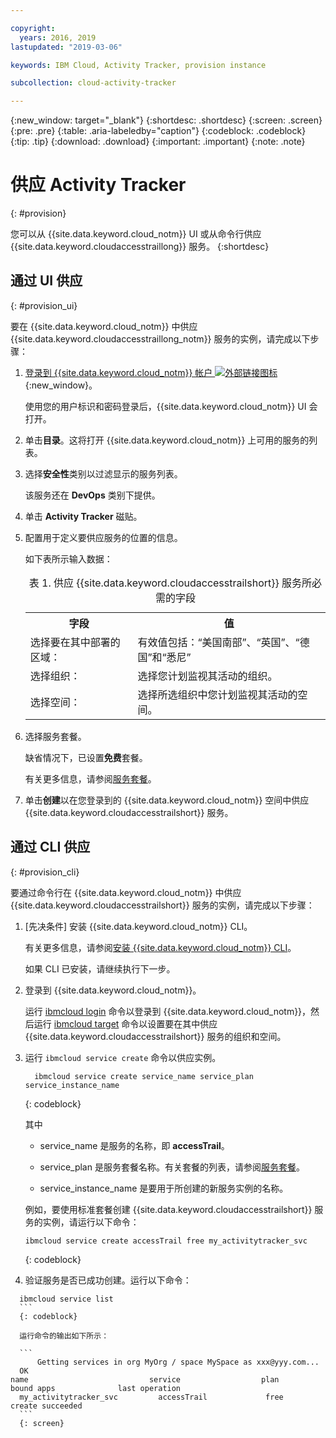 ```yaml
---

copyright:
  years: 2016, 2019
lastupdated: "2019-03-06"

keywords: IBM Cloud, Activity Tracker, provision instance

subcollection: cloud-activity-tracker

---
```


{:new_window: target="_blank"}
{:shortdesc: .shortdesc}
{:screen: .screen}
{:pre: .pre}
{:table: .aria-labeledby="caption"}
{:codeblock: .codeblock}
{:tip: .tip}
{:download: .download}
{:important: .important}
{:note: .note}



# 供应 Activity Tracker
{: #provision}

您可以从 {{site.data.keyword.cloud_notm}} UI 或从命令行供应 {{site.data.keyword.cloudaccesstraillong}} 服务。
{:shortdesc}


## 通过 UI 供应
{: #provision_ui}

要在 {{site.data.keyword.cloud_notm}} 中供应 {{site.data.keyword.cloudaccesstraillong_notm}} 服务的实例，请完成以下步骤：

1. [登录到 {{site.data.keyword.cloud_notm}} 帐户 ![外部链接图标](../../icons/launch-glyph.svg "外部链接图标")](https://cloud.ibm.com/login){:new_window}。
    
	使用您的用户标识和密码登录后，{{site.data.keyword.cloud_notm}} UI 会打开。

2. 单击**目录**。这将打开 {{site.data.keyword.cloud_notm}} 上可用的服务的列表。

3. 选择**安全性**类别以过滤显示的服务列表。

    该服务还在 **DevOps** 类别下提供。

4. 单击 **Activity Tracker** 磁贴。

5. 配置用于定义要供应服务的位置的信息。 

    如下表所示输入数据： 

    <table>
	  <caption>表 1. 供应 {{site.data.keyword.cloudaccesstrailshort}} 服务所必需的字段</caption>
	  <tr>
	    <th>字段</th>
		<th>值</th>
	  </tr>
	  <tr>
	    <td>选择要在其中部署的区域：</td>
		<td>有效值包括：“美国南部”、“英国”、“德国”和“悉尼”</td>
	  </tr>
	  <tr>
	    <td>选择组织：</td>
		<td>选择您计划监视其活动的组织。</td>
	  </tr>
	  <tr>
	    <td>选择空间：</td>
		<td>选择所选组织中您计划监视其活动的空间。</td>
	  </tr>
	</table>

6. 选择服务套餐。 

    缺省情况下，已设置**免费**套餐。

    有关更多信息，请参阅[服务套餐](/docs/services/cloud-activity-tracker/how-to?topic=cloud-activity-tracker-change_plan#change_plan)。
	
7. 单击**创建**以在您登录到的 {{site.data.keyword.cloud_notm}} 空间中供应 {{site.data.keyword.cloudaccesstrailshort}} 服务。
  
 

## 通过 CLI 供应
{: #provision_cli}

要通过命令行在 {{site.data.keyword.cloud_notm}} 中供应 {{site.data.keyword.cloudaccesstrailshort}} 服务的实例，请完成以下步骤：

1. [先决条件] 安装 {{site.data.keyword.cloud_notm}} CLI。

   有关更多信息，请参阅[安装 {{site.data.keyword.cloud_notm}} CLI](/docs/cli?topic=cloud-cli-ibmcloud-cli#ibmcloud-cli)。
   
   如果 CLI 已安装，请继续执行下一步。
    
2. 登录到 {{site.data.keyword.cloud_notm}}。 

    运行 [ibmcloud login](/docs/cli/reference/ibmcloud?topic=cloud-cli-ibmcloud_cli#ibmcloud_login) 命令以登录到 {{site.data.keyword.cloud_notm}}，然后运行 [ibmcloud target](/docs/cli/reference/ibmcloud?topic=cloud-cli-ibmcloud_cli#ibmcloud_target) 命令以设置要在其中供应 {{site.data.keyword.cloudaccesstrailshort}} 服务的组织和空间。
	
3. 运行 `ibmcloud service create` 命令以供应实例。

    ```
	  ibmcloud service create service_name service_plan service_instance_name
	```
	  {: codeblock}
	
	  其中
	
	  * service_name 是服务的名称，即 **accessTrail**。

	  * service_plan 是服务套餐名称。有关套餐的列表，请参阅[服务套餐](/docs/services/cloud-activity-tracker/how-to?topic=cloud-activity-tracker-change_plan#change_plan)。

	  * service_instance_name 是要用于所创建的新服务实例的名称。

	  例如，要使用标准套餐创建 {{site.data.keyword.cloudaccesstrailshort}} 服务的实例，请运行以下命令：
	
	
	
	  ```
	  ibmcloud service create accessTrail free my_activitytracker_svc
	```
	  {: codeblock}
	
4. 验证服务是否已成功创建。运行以下命令：

  ```	
	ibmcloud service list
	```
	{: codeblock}
	
	运行命令的输出如下所示：
	
	```
        Getting services in org MyOrg / space MySpace as xxx@yyy.com...
    OK
name                           service                  plan                   bound apps              last operation
    my_activitytracker_svc         accessTrail             free                                            create succeeded
	```
	{: screen}

	




